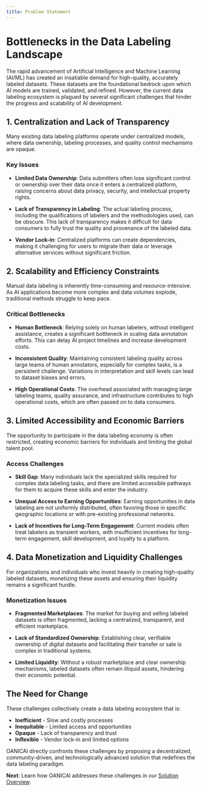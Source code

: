 ```yaml
---
title: Problem Statement
---
```


# Bottlenecks in the Data Labeling Landscape

The rapid advancement of Artificial Intelligence and Machine Learning (AI/ML) has created an insatiable demand for high-quality, accurately labeled datasets. These datasets are the foundational bedrock upon which AI models are trained, validated, and refined. However, the current data labeling ecosystem is plagued by several significant challenges that hinder the progress and scalability of AI development.

## 1. Centralization and Lack of Transparency

Many existing data labeling platforms operate under centralized models, where data ownership, labeling processes, and quality control mechanisms are opaque.

### Key Issues

- **Limited Data Ownership**: Data submitters often lose significant control or ownership over their data once it enters a centralized platform, raising concerns about data privacy, security, and intellectual property rights.

- **Lack of Transparency in Labeling**: The actual labeling process, including the qualifications of labelers and the methodologies used, can be obscure. This lack of transparency makes it difficult for data consumers to fully trust the quality and provenance of the labeled data.

- **Vendor Lock-in**: Centralized platforms can create dependencies, making it challenging for users to migrate their data or leverage alternative services without significant friction.

## 2. Scalability and Efficiency Constraints

Manual data labeling is inherently time-consuming and resource-intensive. As AI applications become more complex and data volumes explode, traditional methods struggle to keep pace.

### Critical Bottlenecks

- **Human Bottleneck**: Relying solely on human labelers, without intelligent assistance, creates a significant bottleneck in scaling data annotation efforts. This can delay AI project timelines and increase development costs.

- **Inconsistent Quality**: Maintaining consistent labeling quality across large teams of human annotators, especially for complex tasks, is a persistent challenge. Variations in interpretation and skill levels can lead to dataset biases and errors.

- **High Operational Costs**: The overhead associated with managing large labeling teams, quality assurance, and infrastructure contributes to high operational costs, which are often passed on to data consumers.

## 3. Limited Accessibility and Economic Barriers

The opportunity to participate in the data labeling economy is often restricted, creating economic barriers for individuals and limiting the global talent pool.

### Access Challenges

- **Skill Gap**: Many individuals lack the specialized skills required for complex data labeling tasks, and there are limited accessible pathways for them to acquire these skills and enter the industry.

- **Unequal Access to Earning Opportunities**: Earning opportunities in data labeling are not uniformly distributed, often favoring those in specific geographic locations or with pre-existing professional networks.

- **Lack of Incentives for Long-Term Engagement**: Current models often treat labelers as transient workers, with insufficient incentives for long-term engagement, skill development, and loyalty to a platform.

## 4. Data Monetization and Liquidity Challenges

For organizations and individuals who invest heavily in creating high-quality labeled datasets, monetizing these assets and ensuring their liquidity remains a significant hurdle.

### Monetization Issues

- **Fragmented Marketplaces**: The market for buying and selling labeled datasets is often fragmented, lacking a centralized, transparent, and efficient marketplace.

- **Lack of Standardized Ownership**: Establishing clear, verifiable ownership of digital datasets and facilitating their transfer or sale is complex in traditional systems.

- **Limited Liquidity**: Without a robust marketplace and clear ownership mechanisms, labeled datasets often remain illiquid assets, hindering their economic potential.

## The Need for Change

These challenges collectively create a data labeling ecosystem that is:

- **Inefficient** - Slow and costly processes
- **Inequitable** - Limited access and opportunities
- **Opaque** - Lack of transparency and trust
- **Inflexible** - Vendor lock-in and limited options

OANICAI directly confronts these challenges by proposing a decentralized, community-driven, and technologically advanced solution that redefines the data labeling paradigm.

**Next**: Learn how OANICAI addresses these challenges in our [Solution Overview](../platform/solution-overview).
